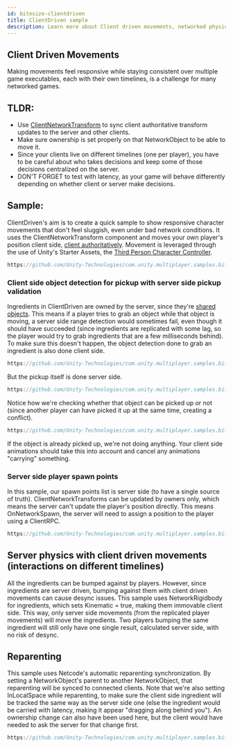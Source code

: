 ```yaml
---
id: bitesize-clientdriven
title: ClientDriven sample
description: Learn more about Client driven movements, networked physics, spawning vs statically placed objects, object reparenting
---
```


## Client Driven Movements
Making movements feel responsive while staying consistent over multiple game executables, each with their own timelines, is a challenge for many networked games.

## TLDR:

- Use [ClientNetworkTransform](../../components/networktransform.md#clientnetworktransform) to sync client authoritative transform updates to the server and other clients.
- Make sure ownership is set properly on that NetworkObject to be able to move it.
- Since your clients live on different timelines (one per player), you have to be careful about who takes decisions and keep some of those decisions centralized on the server.
- DON'T FORGET to test with latency, as your game will behave differently depending on whether client or server make decisions.

## Sample:

ClientDriven's aim is to create a quick sample to show responsive character movements that don't feel sluggish, even under bad network conditions.
It uses the ClientNetworkTransform component and moves your own player's position client side, [client authoritatively](../dealing-with-latency.md#allow-low-impact-client-authority). Movement is leveraged through the use of Unity's Starter Assets, the [Third Person Character Controller](https://assetstore.unity.com/packages/essentials/starter-assets-third-person-character-controller-196526).

```csharp reference
https://github.com/Unity-Technologies/com.unity.multiplayer.samples.bitesize/blob/v1.2.1/Basic/ClientDriven/Assets/StarterAssets/ThirdPersonController/Scripts/ThirdPersonController.cs#L155-L162
```

### Client side object detection for pickup with server side pickup validation
Ingredients in ClientDriven are owned by the server, since they're [shared objects](../dealing-with-latency.md#issue-world-consistency). This means if a player tries to grab an object while that object is moving, a server side range detection would sometimes fail, even though it should have succeeded (since ingredients are replicated with some lag, so the player would try to grab ingredients that are a few milliseconds behind).
To make sure this doesn't happen, the object detection done to grab an ingredient is also done client side.

```csharp reference
https://github.com/Unity-Technologies/com.unity.multiplayer.samples.bitesize/blob/v1.2.1/Basic/ClientDriven/Assets/Scripts/ClientPlayerMove.cs#L64-L94
```

But the pickup itself is done server side.

```csharp reference
https://github.com/Unity-Technologies/com.unity.multiplayer.samples.bitesize/blob/v1.2.1/Basic/ClientDriven/Assets/Scripts/ServerPlayerMove.cs#L46-L82
```

Notice how we're checking whether that object can be picked up or not (since another player can have picked it up at the same time, creating a conflict).

```csharp reference
https://github.com/Unity-Technologies/com.unity.multiplayer.samples.bitesize/blob/v1.2.1/Basic/ClientDriven/Assets/Scripts/ServerPlayerMove.cs#L50-L58
```
If the object is already picked up, we're not doing anything. Your client side animations should take this into account and cancel any animations "carrying" something.

### Server side player spawn points
In this sample, our spawn points list is server side (to have a single source of truth).
ClientNetworkTransforms can be updated by owners only, which means the server can't update the player's position directly.
This means OnNetworkSpawn, the server will need to assign a position to the player using a ClientRPC.

```csharp reference
https://github.com/Unity-Technologies/com.unity.multiplayer.samples.bitesize/blob/v1.2.1/Basic/ClientDriven/Assets/Scripts/ServerPlayerMove.cs#L24-L44
```

## Server physics with client driven movements (interactions on different timelines)
All the ingredients can be bumped against by players. However, since ingredients are server driven, bumping against them with client driven movements can cause desync issues.
This sample uses NetworkRigidbody for ingredients, which sets Kinematic = true, making them immovable client side. This way, only server side movements (from the replicated player movements) will move the ingredients. Two players bumping the same ingredient will still only have one single result, calculated server side, with no risk of desync.

## Reparenting

This sample uses Netcode's automatic reparenting synchronization. By setting a NetworkObject's parent to another NetworkObject, that reparenting will be synced to connected clients.
Note that we're also setting InLocalSpace while reparenting, to make sure the client side ingredient will be tracked the same way as the server side one (else the ingredient would be carried with latency, making it appear "dragging along behind you").
An ownership change can also have been used here, but the client would have needed to ask the server for that change first.

```csharp reference
https://github.com/Unity-Technologies/com.unity.multiplayer.samples.bitesize/blob/v1.2.1/Basic/ClientDriven/Assets/Scripts/ServerPlayerMove.cs#L46-L61
```
